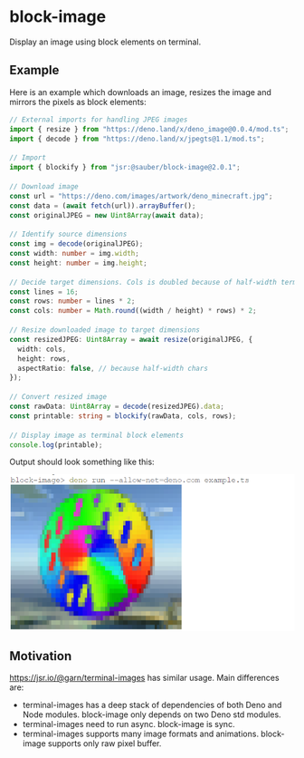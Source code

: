 # block-image

Display an image using block elements on terminal.

## Example

Here is an example which downloads an image, resizes the image and mirrors the
pixels as block elements:

```ts
// External imports for handling JPEG images
import { resize } from "https://deno.land/x/deno_image@0.0.4/mod.ts";
import { decode } from "https://deno.land/x/jpegts@1.1/mod.ts";

// Import
import { blockify } from "jsr:@sauber/block-image@2.0.1";

// Download image
const url = "https://deno.com/images/artwork/deno_minecraft.jpg";
const data = (await fetch(url)).arrayBuffer();
const originalJPEG = new Uint8Array(await data);

// Identify source dimensions
const img = decode(originalJPEG);
const width: number = img.width;
const height: number = img.height;

// Decide target dimensions. Cols is doubled because of half-width terminal chars.
const lines = 16;
const rows: number = lines * 2;
const cols: number = Math.round((width / height) * rows) * 2;

// Resize downloaded image to target dimensions
const resizedJPEG: Uint8Array = await resize(originalJPEG, {
  width: cols,
  height: rows,
  aspectRatio: false, // because half-width chars
});

// Convert resized image
const rawData: Uint8Array = decode(resizedJPEG).data;
const printable: string = blockify(rawData, cols, rows);

// Display image as terminal block elements
console.log(printable);
```

Output should look something like this:

![Image represented by block elements](./examples/example.png)

## Motivation

https://jsr.io/@garn/terminal-images has similar usage. Main differences are:

* terminal-images has a deep stack of dependencies of both Deno and Node modules. block-image only depends on two Deno std modules.
* terminal-images need to run async. block-image is sync.
* terminal-images supports many image formats and animations. block-image supports only raw pixel buffer.